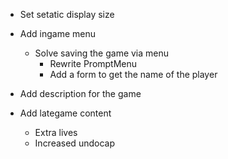 * Set setatic display size

* Add ingame menu
    * Solve saving the game via menu
        * Rewrite PromptMenu
        * Add a form to get the name of the player

* Add description for the game

* Add lategame content
    * Extra lives
    * Increased undocap
